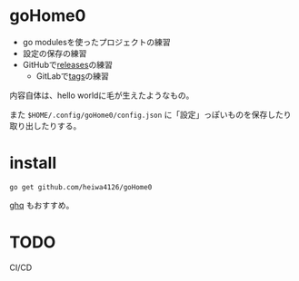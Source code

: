 # goHome0

- go modulesを使ったプロジェクトの練習
- 設定の保存の練習
- GitHubで[releases](../../releases)の練習
  - GitLabで[tags](./tags)の練習

内容自体は、hello worldに毛が生えたようなもの。

また
`$HOME/.config/goHome0/config.json`
に「設定」っぽいものを保存したり取り出したりする。


# install

```
go get github.com/heiwa4126/goHome0
```

[ghq](https://github.com/motemen/ghq)
もおすすめ。


# TODO

CI/CD
